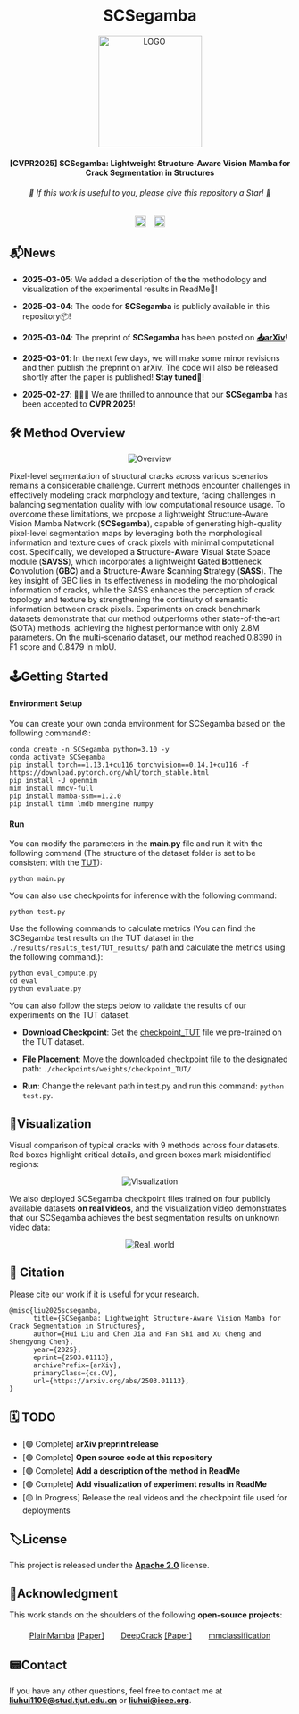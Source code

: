 <div align="center">
  <h1>SCSegamba</h1>
</div>
<p align="center">
    <img src="./figures/LOGO.png" alt="LOGO" width="185" height="200" />
</p>

<div align="center">
<h4>[CVPR2025] SCSegamba: Lightweight Structure-Aware Vision Mamba for Crack Segmentation in Structures</h4>
</div>


<div align="center">
<h6>🌟 If this work is useful to you, please give this repository a Star! 🌟</h6>
</div>


<div align="center">
  <a href="https://arxiv.org/abs/2503.01113"><img src="https://img.shields.io/badge/Arxiv-2503.01113-b31b1b?logo=arXiv" alt="arXiv" style="height:20px;"></a>
  <a href="https://www.apache.org/licenses/" style="margin-left:10px;"><img src="https://img.shields.io/badge/License-Apache%202.0-yellow" alt="License" style="height:20px;"></a>
</div>

## 📬News

- **2025-03-05**: We added a description of the the methodology and visualization of the experimental results in ReadMe💭!

- **2025-03-04**: The code for **SCSegamba** is publicly available in this repository📦!
- **2025-03-04**: The preprint of **SCSegamba** has been posted on [**📤️arXiv**](https://arxiv.org/abs/2503.01113)!
- **2025-03-01**: In the next few days, we will make some minor revisions and then publish the preprint on arXiv. The code will also be released shortly after the paper is published! **Stay tuned🥰**!
- **2025-02-27**: 🎉🎉🎉 We are thrilled to announce that our **SCSegamba** has been accepted to **CVPR 2025**! 

## 🛠️ Method Overview

<p align="center">
    <img src="./figures/Overview.png" alt="Overview" />
</p>


Pixel-level segmentation of structural cracks across various scenarios remains a considerable challenge. Current methods encounter challenges in effectively modeling crack morphology and texture, facing challenges in balancing segmentation quality with low computational resource usage. To overcome these limitations, we propose a lightweight Structure-Aware Vision Mamba Network (**SCSegamba**), capable of generating high-quality pixel-level segmentation maps by leveraging both the morphological information and texture cues of crack pixels with minimal computational cost. Specifically, we developed a **S**tructure-**A**ware **V**isual **S**tate Space module (**SAVSS**), which incorporates a lightweight **G**ated **B**ottleneck **C**onvolution (**GBC**) and a **S**tructure-**A**ware **S**canning **S**trategy (**SASS**). The key insight of GBC lies in its effectiveness in modeling the morphological information of cracks, while the SASS enhances the perception of crack topology and texture by strengthening the continuity of semantic information between crack pixels. Experiments on crack benchmark datasets demonstrate that our method outperforms other state-of-the-art (SOTA) methods, achieving the highest performance with only 2.8M parameters. On the multi-scenario dataset, our method reached 0.8390 in F1 score and 0.8479 in mIoU.

## 🕹Getting Started

#### Environment Setup

You can create your own conda environment for SCSegamba based on the following command⚙️:

```shell
conda create -n SCSegamba python=3.10 -y
conda activate SCSegamba
pip install torch==1.13.1+cu116 torchvision==0.14.1+cu116 -f https://download.pytorch.org/whl/torch_stable.html
pip install -U openmim
mim install mmcv-full
pip install mamba-ssm==1.2.0
pip install timm lmdb mmengine numpy
```

#### Run

You can modify the parameters in the **main.py** file and run it with the following command (The structure of the dataset folder is set to be consistent with the [TUT](https://github.com/Karl1109/TUT)):

``````shell
python main.py
``````

You can also use checkpoints for inference with the following command:

```shell
python test.py
```

Use the following commands to calculate metrics (You can find the SCSegamba test results on the TUT dataset in the `./results/results_test/TUT_results/` path and calculate the metrics using the following command.):

```shell
python eval_compute.py
cd eval
python evaluate.py
```

You can also follow the steps below to validate the results of our experiments on the TUT dataset.

- **Download Checkpoint**: Get the [checkpoint_TUT](https://drive.google.com/file/d/1QsnDJSPebCSBAJVMJDzTaU_Tkgt6YnJm/view?usp=sharing) file we pre-trained on the TUT dataset.

- **File Placement**: Move the downloaded checkpoint file to the designated path: `./checkpoints/weights/checkpoint_TUT/`

- **Run**: Change the relevant path in test.py and run this command: `python test.py`.

## 🔭Visualization

Visual comparison of typical cracks with 9 methods across four datasets. Red boxes highlight critical details, and green boxes mark misidentified regions:

<p align="center">
    <img src="./figures/Visualization_on_publicly_available_datasets.png" alt="Visualization" />
</p>


We also deployed SCSegamba checkpoint files trained on four publicly available datasets **on real videos**, and the visualization video demonstrates that our SCSegamba achieves the best segmentation results on unknown video data:

<p align="center">
    <img src="./figures/Real-world_Deployment.gif" alt="Real_world" />
</p>

## 🤝 Citation

Please cite our work if it is useful for your research.

```
@misc{liu2025scsegamba,
      title={SCSegamba: Lightweight Structure-Aware Vision Mamba for Crack Segmentation in Structures}, 
      author={Hui Liu and Chen Jia and Fan Shi and Xu Cheng and Shengyong Chen},
      year={2025},
      eprint={2503.01113},
      archivePrefix={arXiv},
      primaryClass={cs.CV},
      url={https://arxiv.org/abs/2503.01113}, 
}
```

## 🗓️ TODO

- [🟢 Complete] **arXiv preprint release**  
- [🟢 Complete] **Open source code at this repository**
- [🟢 Complete] **Add a description of the method in ReadMe**
- [🟢 Complete] **Add visualization of experiment results in ReadMe**
- [🟡 In Progress] Release the real videos and the checkpoint file used for deployments

## 🏷️License

This project is released under the [**Apache 2.0**](https://www.apache.org/licenses/) license.

## 🫡Acknowledgment

This work stands on the shoulders of the following **open-source projects**:

<div style="display: flex; justify-content: center; gap: 30px; flex-wrap: wrap; margin: 20px 0;">
  <div>
    <a href="https://github.com/ChenhongyiYang/PlainMamba" target="_blank">PlainMamba</a> 
    <a href="https://arxiv.org/abs/2403.17695">[Paper]</a>
  </div>
  <div>
    <a href="https://github.com/yhlleo/DeepCrack" target="_blank">DeepCrack</a> 
    <a href="https://www.sciencedirect.com/science/article/abs/pii/S0925231219300566">[Paper]</a>
  </div>
  <div>
    <a href="https://github.com/open-mmlab/mmclassification" target="_blank">mmclassification</a>
  </div>
</div>


## 📟Contact

If you have any other questions, feel free to contact me at **liuhui1109@stud.tjut.edu.cn** or **liuhui@ieee.org**.
